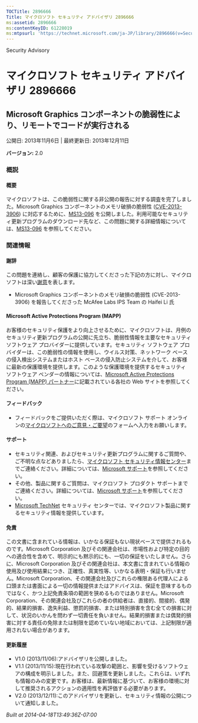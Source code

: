 ```yaml
---
TOCTitle: 2896666
Title: マイクロソフト セキュリティ アドバイザリ 2896666
ms:assetid: 2896666
ms:contentKeyID: 61228019
ms:mtpsurl: 'https://technet.microsoft.com/ja-JP/library/2896666(v=Security.10)'
---
```


Security Advisory

マイクロソフト セキュリティ アドバイザリ 2896666
================================================

Microsoft Graphics コンポーネントの脆弱性により、リモートでコードが実行される
-----------------------------------------------------------------------------

公開日: 2013年11月6日 | 最終更新日: 2013年12月11日

**バージョン:** 2.0

### 概説

#### 概要

マイクロソフトは、この脆弱性に関する非公開の報告に対する調査を完了しました。Microsoft Graphics コンポーネントのメモリ破損の脆弱性 ([CVE-2013-3906](https://www.cve.mitre.org/cgi-bin/cvename.cgi?name=cve-2013-3906)) に対応するために、[MS13-096](https://go.microsoft.com/fwlink/?linkid=344108) を公開しました。利用可能なセキュリティ更新プログラムのダウンロード先など、この問題に関する詳細情報については、[MS13-096](https://go.microsoft.com/fwlink/?linkid=344108) を参照してください。

### 関連情報

#### 謝辞

この問題を連絡し、顧客の保護に協力してくださった下記の方に対し、マイクロソフトは深い[謝意](https://go.microsoft.com/fwlink/?linkid=21127)を表します。

-   Microsoft Graphics コンポーネントのメモリ破損の脆弱性 (CVE-2013-3906) を報告してくださった McAfee Labs IPS Team の Haifei Li 氏

#### Microsoft Active Protections Program (MAPP)

お客様のセキュリティ保護をより向上させるために、マイクロソフトは、月例のセキュリティ更新プログラムの公開に先立ち、脆弱性情報を主要なセキュリティ ソフトウェア プロバイダーに提供しています。セキュリティ ソフトウェア プロバイダーは、この脆弱性の情報を使用し、ウイルス対策、ネットワーク ベースの侵入検出システムまたはホスト ベースの侵入防止システムを介して、お客様に最新の保護環境を提供します。このような保護環境を提供するセキュリティ ソフトウェア ベンダーの情報については、[Microsoft Active Protections Program (MAPP) パートナー](https://go.microsoft.com/fwlink/?linkid=215201)に記載されている各社の Web サイトを参照してください。

#### フィードバック

-   フィードバックをご提供いただく際は、マイクロソフト サポート オンラインの[マイクロソフトへのご意見・ご要望](https://support.microsoft.com/contactus/emailcontact.aspx?scid=sw;ja;1424&ws=technet&sd=tech)のフォームへ入力をお願いします。

#### サポート

-   セキュリティ関連、およびセキュリティ更新プログラムに関するご質問や、ご不明な点などありましたら、[マイクロソフト セキュリティ情報センター](https://go.microsoft.com/fwlink/?linkid=21131)までご連絡ください。詳細については、[Microsoft サポート](https://support.microsoft.com/)を参照してください。
-   その他、製品に関するご質問は、マイクロソフト プロダクト サポートまでご連絡ください。詳細については、[Microsoft サポート](https://go.microsoft.com/fwlink/?linkid=21155)を参照してください。
-   [Microsoft TechNet](https://go.microsoft.com/fwlink/?linkid=21132) セキュリティ センターでは、マイクロソフト製品に関するセキュリティ情報を提供しています。

#### 免責

この文書に含まれている情報は、いかなる保証もない現状ベースで提供されるものです。Microsoft Corporation 及びその関連会社は、市場性および特定の目的への適合性を含めて、明示的にも黙示的にも、一切の保証をいたしません。さらに、Microsoft Corporation 及びその関連会社は、本文書に含まれている情報の使用及び使用結果につき、正確性、真実性等、いかなる表明・保証も行いません。Microsoft Corporation、その関連会社及びこれらの権限ある代理人による口頭または書面による一切の情報提供またはアドバイスは、保証を意味するものではなく、かつ上記免責条項の範囲を狭めるものではありません。Microsoft Corporation、その関連会社及びこれらの者の供給者は、直接的、間接的、偶発的、結果的損害、逸失利益、懲罰的損害、または特別損害を含む全ての損害に対して、状況のいかんを問わず一切責任を負いません。結果的損害または偶発的損害に対する責任の免除または制限を認めていない地域においては、上記制限が適用されない場合があります。

#### 更新履歴

-   V1.0 (2013/11/06):アドバイザリを公開しました。
-   V1.1 (2013/11/15):現在行われている攻撃の範囲と、影響を受けるソフトウェアの構成を明示しました。また、回避策を更新しました。これらは、いずれも情報のみの変更です。お客様は、最新情報に基づいて、お客様の環境に対して推奨されるアクションの適用性を再評価する必要があります。
-   V2.0 (2013/12/11):このアドバイザリを更新し、セキュリティ情報の公開について通知しました。

*Built at 2014-04-18T13:49:36Z-07:00*
